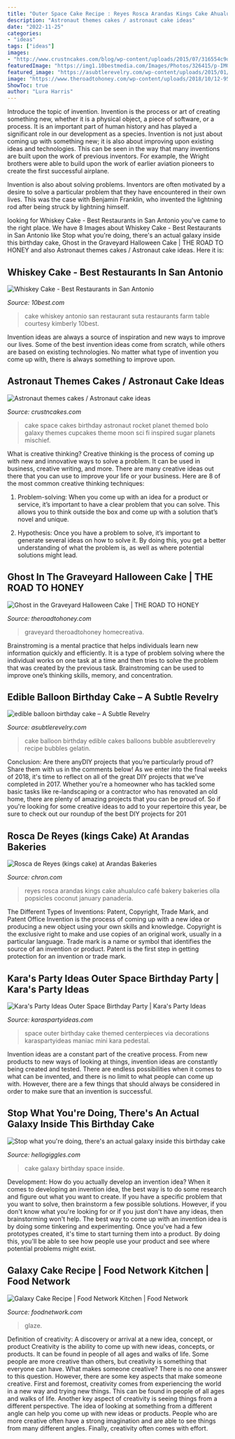 ```yaml
---
title: "Outer Space Cake Recipe : Reyes Rosca Arandas Kings Cake Ahualulco Café Bakery Bakeries Olla Popsicles Coconut January Panadería"
description: "Astronaut themes cakes / astronaut cake ideas"
date: "2022-11-25"
categories:
- "ideas"
tags: ["ideas"]
images:
- "http://www.crustncakes.com/blog/wp-content/uploads/2015/07/316554c9d1d7150f6eacff4249874d4e-1.jpg"
featuredImage: "https://img1.10bestmedia.com/Images/Photos/326415/p-IMG-1162_55_660x440.JPG"
featured_image: "https://asubtlerevelry.com/wp-content/uploads/2015/01/balloon-cake-lite.jpg"
image: "https://www.theroadtohoney.com/wp-content/uploads/2018/10/12-9508-post/Graveyard-Halloween-Cake-2-of-6.jpg"
ShowToc: true
author: "Lura Harris"
---
```



Introduce the topic of invention.
Invention is the process or art of creating something new, whether it is a physical object, a piece of software, or a process. It is an important part of human history and has played a significant role in our development as a species.
Invention is not just about coming up with something new; it is also about improving upon existing ideas and technologies. This can be seen in the way that many inventions are built upon the work of previous inventors. For example, the Wright brothers were able to build upon the work of earlier aviation pioneers to create the first successful airplane.

Invention is also about solving problems. Inventors are often motivated by a desire to solve a particular problem that they have encountered in their own lives. This was the case with Benjamin Franklin, who invented the lightning rod after being struck by lightning himself.

	

		
looking for Whiskey Cake - Best Restaurants in San Antonio you've came to the right place. We have 8 Images about Whiskey Cake - Best Restaurants in San Antonio like Stop what you&#039;re doing, there&#039;s an actual galaxy inside this birthday cake, Ghost in the Graveyard Halloween Cake | THE ROAD TO HONEY and also Astronaut themes cakes / Astronaut cake ideas. Here it is:
		
    
## Whiskey Cake - Best Restaurants In San Antonio

<img loading=lazy src="https://img1.10bestmedia.com/Images/Photos/326415/p-IMG-1162_55_660x440.JPG" onerror="this.onerror=null;this.src='https://tse4.mm.bing.net/th?id=OIP.RURdMnqtsnYhZ-WGpXPBTQHaE8&amp;pid=15.1';" alt="Whiskey Cake - Best Restaurants in San Antonio">

_Source: 10best.com_

>cake whiskey antonio san restaurant suta restaurants farm table courtesy kimberly 10best. 

	

Invention ideas are always a source of inspiration and new ways to improve our lives. Some of the best invention ideas come from scratch, while others are based on existing technologies. No matter what type of invention you come up with, there is always something to improve upon.

    
## Astronaut Themes Cakes / Astronaut Cake Ideas

<img loading=lazy src="http://www.crustncakes.com/blog/wp-content/uploads/2015/07/316554c9d1d7150f6eacff4249874d4e-1.jpg" onerror="this.onerror=null;this.src='https://tse3.mm.bing.net/th?id=OIP.e7oqah_kgHNmVSC63poJUAHaLI&amp;pid=15.1';" alt="Astronaut themes cakes / Astronaut cake ideas">

_Source: crustncakes.com_

>cake space cakes birthday astronaut rocket planet themed bolo galaxy themes cupcakes theme moon sci fi inspired sugar planets mischief. 

	

What is creative thinking?
Creative thinking is the process of coming up with new and innovative ways to solve a problem. It can be used in business, creative writing, and more. There are many creative ideas out there that you can use to improve your life or your business. Here are 8 of the most common creative thinking techniques:
1. Problem-solving: When you come up with an idea for a product or service, it’s important to have a clear problem that you can solve. This allows you to think outside the box and come up with a solution that’s novel and unique.

2. Hypothesis: Once you have a problem to solve, it’s important to generate several ideas on how to solve it. By doing this, you get a better understanding of what the problem is, as well as where potential solutions might lead.

    
## Ghost In The Graveyard Halloween Cake | THE ROAD TO HONEY

<img loading=lazy src="https://www.theroadtohoney.com/wp-content/uploads/2018/10/12-9508-post/Graveyard-Halloween-Cake-2-of-6.jpg" onerror="this.onerror=null;this.src='https://tse1.mm.bing.net/th?id=OIP.uEU18XbiuX_Y0MCwoJNuawHaLH&amp;pid=15.1';" alt="Ghost in the Graveyard Halloween Cake | THE ROAD TO HONEY">

_Source: theroadtohoney.com_

>graveyard theroadtohoney homecreativa. 

	

Brainstroming is a mental practice that helps individuals learn new information quickly and efficiently. It is a type of problem solving where the individual works on one task at a time and then tries to solve the problem that was created by the previous task. Brainstroming can be used to improve one’s thinking skills, memory, and concentration.

    
## Edible Balloon Birthday Cake – A Subtle Revelry

<img loading=lazy src="https://asubtlerevelry.com/wp-content/uploads/2015/01/balloon-cake-lite.jpg" onerror="this.onerror=null;this.src='https://tse3.mm.bing.net/th?id=OIP.xch13RgJww7TnsD66KUwPAHaLI&amp;pid=15.1';" alt="edible balloon birthday cake – A Subtle Revelry">

_Source: asubtlerevelry.com_

>cake balloon birthday edible cakes balloons bubble asubtlerevelry recipe bubbles gelatin. 

	

Conclusion: Are there anyDIY projects that you’re particularly proud of? Share them with us in the comments below!
As we enter into the final weeks of 2018, it's time to reflect on all of the great DIY projects that we've completed in 2017. Whether you're a homeowner who has tackled some basic tasks like re-landscaping or a contractor who has renovated an old home, there are plenty of amazing projects that you can be proud of. So if you're looking for some creative ideas to add to your repertoire this year, be sure to check out our roundup of the best DIY projects for 201
    
## Rosca De Reyes (kings Cake) At Arandas Bakeries

<img loading=lazy src="https://s.hdnux.com/photos/43/07/24/9205052/3/rawImage.jpg" onerror="this.onerror=null;this.src='https://tse3.mm.bing.net/th?id=OIP.5vLa_f_GPCJc_kUY0K7wQAHaE7&amp;pid=15.1';" alt="Rosca de Reyes (kings cake) at Arandas Bakeries">

_Source: chron.com_

>reyes rosca arandas kings cake ahualulco café bakery bakeries olla popsicles coconut january panadería. 

	

The Different Types of Inventions: Patent, Copyright, Trade Mark, and Patent Office
Invention is the process of coming up with a new idea or producing a new object using your own skills and knowledge. Copyright is the exclusive right to make and use copies of an original work, usually in a particular language. Trade mark is a name or symbol that identifies the source of an invention or product. Patent is the first step in getting protection for an invention or trade mark.

    
## Kara&#039;s Party Ideas Outer Space Birthday Party | Kara&#039;s Party Ideas

<img loading=lazy src="https://karaspartyideas.com/wp-content/uploads/2018/11/Outer-Space-Birthday-Party-via-Karas-Party-Ideas.com11.jpeg" onerror="this.onerror=null;this.src='https://tse2.mm.bing.net/th?id=OIP.0SVLmAZTc6gd7wYkYOOkhwHaLH&amp;pid=15.1';" alt="Kara&#039;s Party Ideas Outer Space Birthday Party | Kara&#039;s Party Ideas">

_Source: karaspartyideas.com_

>space outer birthday cake themed centerpieces via decorations karaspartyideas maniac mini kara pedestal. 

	

Invention ideas are a constant part of the creative process. From new products to new ways of looking at things, invention ideas are constantly being created and tested. There are endless possibilities when it comes to what can be invented, and there is no limit to what people can come up with. However, there are a few things that should always be considered in order to make sure that an invention is successful.

    
## Stop What You&#039;re Doing, There&#039;s An Actual Galaxy Inside This Birthday Cake

<img loading=lazy src="http://images.hellogiggles.com/uploads/2017/02/23011134/space-cake-imgur.jpg" onerror="this.onerror=null;this.src='https://tse2.mm.bing.net/th?id=OIP.w0H99K_qHtsoIZQEiMY9qgHaKK&amp;pid=15.1';" alt="Stop what you&#039;re doing, there&#039;s an actual galaxy inside this birthday cake">

_Source: hellogiggles.com_

>cake galaxy birthday space inside. 

	

Development: How do you actually develop an invention idea?
When it comes to developing an invention idea, the best way is to do some research and figure out what you want to create. If you have a specific problem that you want to solve, then brainstorm a few possible solutions. However, if you don't know what you're looking for or if you just don't have any ideas, then brainstorming won't help. The best way to come up with an invention idea is by doing some tinkering and experimenting. Once you've had a few prototypes created, it's time to start turning them into a product. By doing this, you'll be able to see how people use your product and see where potential problems might exist.

    
## Galaxy Cake Recipe | Food Network Kitchen | Food Network

<img loading=lazy src="https://food.fnr.sndimg.com/content/dam/images/food/fullset/2017/2/28/1/FNM040117_Galaxy-Cake_s4x3.jpg.rend.hgtvcom.616.462.suffix/1488316438703.jpeg" onerror="this.onerror=null;this.src='https://tse2.mm.bing.net/th?id=OIP.3Wda-Wmn_lPWiWhSqiYTTgHaFk&amp;pid=15.1';" alt="Galaxy Cake Recipe | Food Network Kitchen | Food Network">

_Source: foodnetwork.com_

>glaze. 

	

Definition of creativity: A discovery or arrival at a new idea, concept, or product
Creativity is the ability to come up with new ideas, concepts, or products. It can be found in people of all ages and walks of life. Some people are more creative than others, but creativity is something that everyone can have. What makes someone creative? There is no one answer to this question. However, there are some key aspects that make someone creative. First and foremost, creativity comes from experiencing the world in a new way and trying new things. This can be found in people of all ages and walks of life. Another key aspect of creativity is seeing things from a different perspective. The idea of looking at something from a different angle can help you come up with new ideas or products. People who are more creative often have a strong imagination and are able to see things from many different angles. Finally, creativity often comes with effort.

